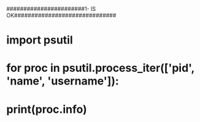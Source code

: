 #######################1- IS OK##############################

# import psutil
# for proc in psutil.process_iter(['pid', 'name', 'username']):
#      print(proc.info)
